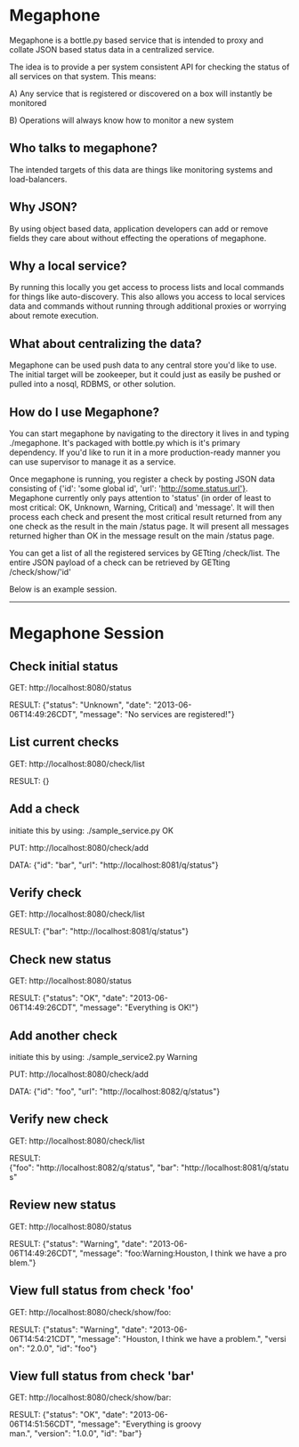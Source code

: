Megaphone
=========

Megaphone is a bottle.py based service that is intended to proxy and collate JSON based status data in a centralized service.

The idea is to provide a per system consistent API for checking the status of all services on that system. This means:

A) Any service that is registered or discovered on a box will instantly be monitored

B) Operations will always know how to monitor a new system

## Who talks to megaphone?

The intended targets of this data are things like monitoring systems and load-balancers. 

## Why JSON?

By using object based data, application developers can add or remove fields they care about without effecting the operations of megaphone.

## Why a local service?

By running this locally you get access to process lists and local commands for things like auto-discovery. This also allows you access to local services data and commands without running through additional proxies or worrying about remote execution.

## What about centralizing the data?

Megaphone can be used push data to any central store you'd like to use. The initial target will be zookeeper, but it could just as easily be pushed or pulled into a nosql, RDBMS, or other solution.

## How do I use Megaphone?

You can start megaphone by navigating to the directory it lives in and typing ./megaphone. It's packaged with bottle.py which is it's primary dependency. If you'd like to run it in a more production-ready manner you can use supervisor to manage it as a service.

Once megaphone is running, you register a check by posting JSON data consisting of {'id': 'some global id', 'url': 'http://some.status.url'}. Megaphone currently only pays attention to 'status' (in order of least to most critical: OK, Unknown, Warning, Critical) and 'message'. It will then process each check and present the most critical result returned from any one check as the result in the main /status page. It will present all messages returned higher than OK in the message result on the main /status page.

You can get a list of all the registered services by GETting /check/list. The entire JSON payload of a check can be retrieved by GETting /check/show/'id'

Below is an example session.

----------------------------------

# Megaphone Session

## Check initial status

GET: http://localhost:8080/status

RESULT: {"status": "Unknown", "date": "2013-06-06T14:49:26CDT", "message": "No services are registered!"}

## List current checks

GET: http://localhost:8080/check/list

RESULT: {}

## Add a check

initiate this by using: ./sample_service.py OK

PUT: http://localhost:8080/check/add

DATA: {"id": "bar", "url": "http://localhost:8081/q/status"}

## Verify check

GET: http://localhost:8080/check/list

RESULT: {"bar": "http://localhost:8081/q/status"}

## Check new status

GET: http://localhost:8080/status

RESULT: {"status": "OK", "date": "2013-06-06T14:49:26CDT", "message": "Everything is OK!"}

## Add another check

initiate this by using: ./sample_service2.py Warning

PUT: http://localhost:8080/check/add

DATA: {"id": "foo", "url": "http://localhost:8082/q/status"}

## Verify new check

GET: http://localhost:8080/check/list

RESULT: {"foo": "http://localhost:8082/q/status", "bar": "http://localhost:8081/q/status"

## Review new status

GET: http://localhost:8080/status

RESULT: {"status": "Warning", "date": "2013-06-06T14:49:26CDT", "message": "foo:Warning:Houston, I think we have a problem."}

## View full status from check 'foo'

GET: http://localhost:8080/check/show/foo:

RESULT: {"status": "Warning", "date": "2013-06-06T14:54:21CDT", "message": "Houston, I think we have a problem.", "version": "2.0.0", "id": "foo"}

## View full status from check 'bar'

GET: http://localhost:8080/check/show/bar:

RESULT: {"status": "OK", "date": "2013-06-06T14:51:56CDT", "message": "Everything is groovy man.", "version": "1.0.0", "id": "bar"}
